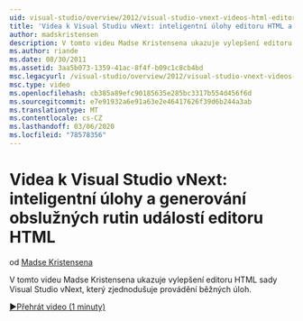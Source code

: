 ```yaml
---
uid: visual-studio/overview/2012/visual-studio-vnext-videos-html-editor-smart-tasks-and-event-handler-generation
title: 'Videa k Visual Studiu vNext: inteligentní úlohy editoru HTML a generování obslužných rutin událostí | Microsoft Docs'
author: madskristensen
description: V tomto videu Madse Kristensena ukazuje vylepšení editoru HTML sady Visual Studio vNext, který zjednodušuje provádění běžných úloh.
ms.author: riande
ms.date: 08/30/2011
ms.assetid: 3aa5b073-1359-41ac-8f4f-b09c1c8cb4bd
msc.legacyurl: /visual-studio/overview/2012/visual-studio-vnext-videos-html-editor-smart-tasks-and-event-handler-generation
msc.type: video
ms.openlocfilehash: cb385a89efc90185635e285bc3317b554d456f6d
ms.sourcegitcommit: e7e91932a6e91a63e2e46417626f39d6b244a3ab
ms.translationtype: MT
ms.contentlocale: cs-CZ
ms.lasthandoff: 03/06/2020
ms.locfileid: "78578356"
---
```

# <a name="visual-studio-vnext-videos-html-editor-smart-tasks-and-event-handler-generation"></a>Videa k Visual Studio vNext: inteligentní úlohy a generování obslužných rutin událostí editoru HTML

od [Madse Kristensena](https://github.com/madskristensen)

V tomto videu Madse Kristensena ukazuje vylepšení editoru HTML sady Visual Studio vNext, který zjednodušuje provádění běžných úloh.

[&#9654;Přehrát video (1 minuty)](https://channel9.msdn.com/Blogs/ASP-NET-Site-Videos/visual-studio-vnext-videos-html-editor-smart-tasks-and-event-handler-generation)
